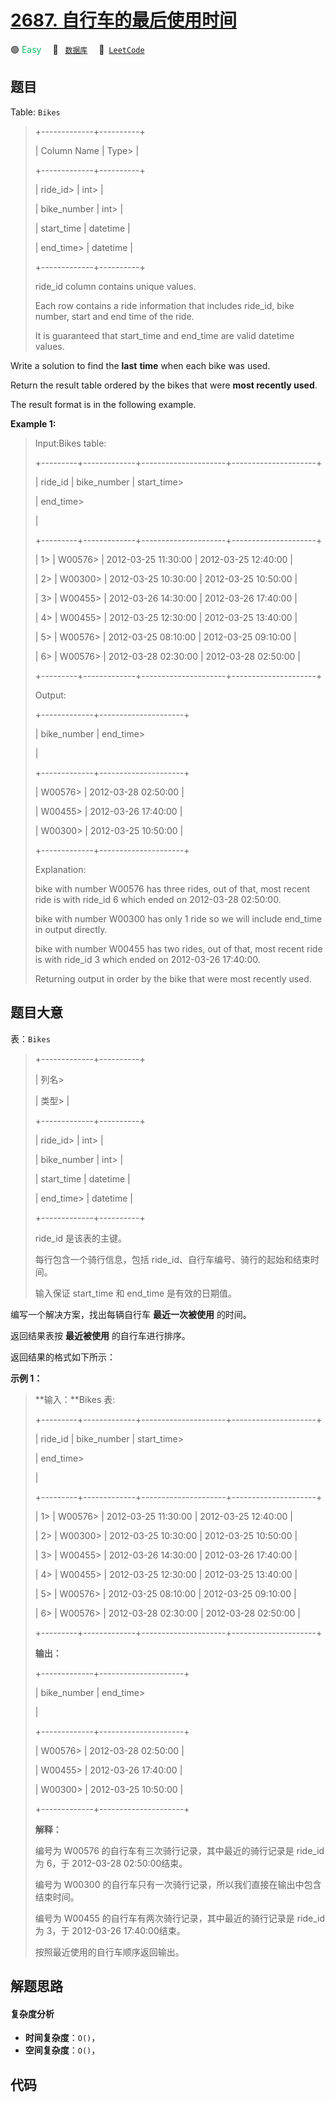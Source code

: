 # [2687. 自行车的最后使用时间](https://leetcode.com/problems/bikes-last-time-used)

🟢 <font color=#15bd66>Easy</font>&emsp; 🔖&ensp; [`数据库`](/tag/database.md)&emsp; 🔗&ensp;[`LeetCode`](https://leetcode.com/problems/bikes-last-time-used)

## 题目

Table: `Bikes`

> 
> 
> 
> 
> 
> +-------------+----------+ 
> 
> | Column Name | Type> 
>  | 
> 
> +-------------+----------+ 
> 
> | ride_id> 
>  | int> 
>   | 
> 
> | bike_number | int> 
>   | 
> 
> | start_time  | datetime |
> 
> | end_time> 
> | datetime |
> 
> +-------------+----------+
> 
> ride_id column contains unique values.
> 
> Each row contains a ride information that includes ride_id, bike number, start and end time of the ride.
> 
> It is guaranteed that start_time and end_time are valid datetime values.
> 
> 
> 
> 

Write a solution to find the **last** **time** when each bike was used.

Return the result table ordered by the bikes that were **most recently used**.

The result format is in the following example.



**Example 1:**

> Input:Bikes table:
> 
> +---------+-------------+---------------------+---------------------+ 
> 
> | ride_id | bike_number | start_time> 
> > 
>   | end_time> 
> > 
> > 
> |  
> 
> +---------+-------------+---------------------+---------------------+
> 
> | 1> 
>    | W00576> 
>   | 2012-03-25 11:30:00 | 2012-03-25 12:40:00 |
> 
> | 2> 
>    | W00300> 
>   | 2012-03-25 10:30:00 | 2012-03-25 10:50:00 |
> 
> | 3> 
>    | W00455> 
>   | 2012-03-26 14:30:00 | 2012-03-26 17:40:00 |
> 
> | 4> 
>    | W00455> 
>   | 2012-03-25 12:30:00 | 2012-03-25 13:40:00 |
> 
> | 5> 
>    | W00576> 
>   | 2012-03-25 08:10:00 | 2012-03-25 09:10:00 |
> 
> | 6> 
>    | W00576> 
>   | 2012-03-28 02:30:00 | 2012-03-28 02:50:00 |
> 
> +---------+-------------+---------------------+---------------------+ 
> 
> 
> 
> Output:
> 
> +-------------+---------------------+ 
> 
> | bike_number | end_time> 
> > 
> > 
> |  
> 
> +-------------+---------------------+
> 
> | W00576> 
>   | 2012-03-28 02:50:00 |
> 
> | W00455> 
>   | 2012-03-26 17:40:00 |
> 
> | W00300> 
>   | 2012-03-25 10:50:00 |
> 
> +-------------+---------------------+ 
> 
> Explanation: 
> 
> bike with number W00576 has three rides, out of that, most recent ride is with ride_id 6 which ended on 2012-03-28 02:50:00.
> 
> bike with number W00300 has only 1 ride so we will include end_time in output directly. 
> 
> bike with number W00455 has two rides, out of that, most recent ride is with ride_id 3 which ended on 2012-03-26 17:40:00. 
> 
> Returning output in order by the bike that were most recently used.
> 
> 




## 题目大意

表：`Bikes`

> 
> 
> 
> 
> 
> +-------------+----------+ 
> 
> | 列名> 
> > 
> | 类型> 
>  | 
> 
> +-------------+----------+ 
> 
> | ride_id> 
>  | int> 
>   | 
> 
> | bike_number | int> 
>   | 
> 
> | start_time  | datetime |
> 
> | end_time> 
> | datetime |
> 
> +-------------+----------+
> 
> ride_id 是该表的主键。
> 
> 每行包含一个骑行信息，包括 ride_id、自行车编号、骑行的起始和结束时间。
> 
> 输入保证 start_time 和 end_time 是有效的日期值。
> 
> 

编写一个解决方案，找出每辆自行车 **最近一次被使用** 的时间。

返回结果表按 **最近被使用**  的自行车进行排序。

返回结果的格式如下所示：



**示例 1：**

> 
> 
> 
> 
> 
> **输入：**Bikes 表:
> 
> +---------+-------------+---------------------+---------------------+ 
> 
> | ride_id | bike_number | start_time> 
> > 
>   | end_time> 
> > 
> > 
> |  
> 
> +---------+-------------+---------------------+---------------------+
> 
> | 1> 
>    | W00576> 
>   | 2012-03-25 11:30:00 | 2012-03-25 12:40:00 |
> 
> | 2> 
>    | W00300> 
>   | 2012-03-25 10:30:00 | 2012-03-25 10:50:00 |
> 
> | 3> 
>    | W00455> 
>   | 2012-03-26 14:30:00 | 2012-03-26 17:40:00 |
> 
> | 4> 
>    | W00455> 
>   | 2012-03-25 12:30:00 | 2012-03-25 13:40:00 |
> 
> | 5> 
>    | W00576> 
>   | 2012-03-25 08:10:00 | 2012-03-25 09:10:00 |
> 
> | 6> 
>    | W00576> 
>   | 2012-03-28 02:30:00 | 2012-03-28 02:50:00 |
> 
> +---------+-------------+---------------------+---------------------+ 
> 
> **输出：**
> 
> +-------------+---------------------+ 
> 
> | bike_number | end_time> 
> > 
> > 
> |  
> 
> +-------------+---------------------+
> 
> | W00576> 
>   | 2012-03-28 02:50:00 |
> 
> | W00455> 
>   | 2012-03-26 17:40:00 |
> 
> | W00300> 
>   | 2012-03-25 10:50:00 |
> 
> +-------------+---------------------+ 
> 
> **解释：**
> 
> 编号为 W00576 的自行车有三次骑行记录，其中最近的骑行记录是 ride_id 为 6，于 2012-03-28 02:50:00结束。
> 
> 编号为 W00300 的自行车只有一次骑行记录，所以我们直接在输出中包含结束时间。
> 
> 编号为 W00455 的自行车有两次骑行记录，其中最近的骑行记录是 ride_id 为 3，于 2012-03-26 17:40:00结束。
> 
> 按照最近使用的自行车顺序返回输出。




## 解题思路

#### 复杂度分析

- **时间复杂度**：`O()`，
- **空间复杂度**：`O()`，

## 代码

```javascript

```